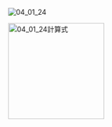 ![04_01_24](https://github.com/user-attachments/assets/880a2058-10c2-491d-9f24-952095640f35)

<img width="196" alt="04_01_24計算式" src="https://github.com/user-attachments/assets/1a895ecf-8bed-454b-865f-c92f2a31d879">


